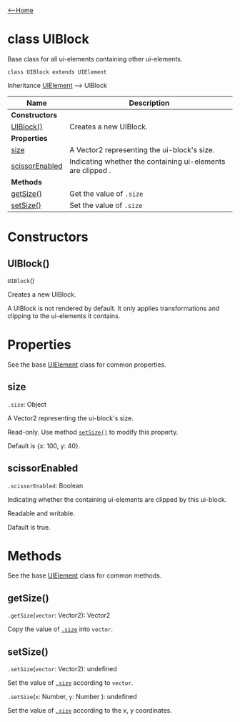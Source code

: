 [<--Home](index.html)

# class UIBlock

Base class for all ui-elements containing other ui-elements.

`class UIBlock extends UIElement`

Inheritance [UIElement](UIElement.html) --> UIBlock

| Name                                                          | Description                                                    |
| --------------------------------------------------------------| -------------------------------------------------------------- |
| **Constructors**                                              |                                                                |
| [UIBlock()](#uiblock)                                         | Creates a new UIBlock.                                         |
| **Properties**                                                |                                                                |
| [size](#size)                                                 | A Vector2 representing the ui-block's size.                    |
| [scissorEnabled](#scissorenabled)                             | Indicating whether the containing ui-elements are clipped .    |
| **Methods**                                                   |                                                                |
| [getSize()](#getsize)                                         | Get the value of `.size`                                       |
| [setSize()](#setsize)                                         | Set the value of `.size`                                       |

# Constructors

## UIBlock()

`UIBlock`()

Creates a new UIBlock. 

A UIBlock is not rendered by default. It only applies transformations and clipping to the ui-elements it contains.

# Properties

See the base [UIElement](UIElement.html#properties) class for common properties.

## size

`.size`: Object

A Vector2 representing the ui-block's size.

Read-only. Use method [`setSize()`](#setsize) to modify this property.

Default is {x: 100, y: 40}.

## scissorEnabled

`.scissorEnabled`: Boolean

Indicating whether the containing ui-elements are clipped by this ui-block.

Readable and writable.

Dafault is true.

# Methods

See the base [UIElement](UIElement.html#methods) class for common methods.

## getSize()

`.getSize`(`vector`: Vector2): Vector2

Copy the value of [`.size`](#size) into `vector`.

## setSize()

`.setSize`(`vector`: Vector2): undefined

Set the value of [`.size`](#size) according to `vector`.

`.setSize`(`x`: Number, `y`: Number ): undefined

Set the value of [`.size`](#size) according to the x, y coordinates.

